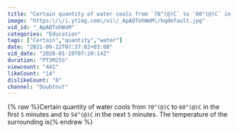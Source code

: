```yaml
---
title: "Certain quantity of water cools from `70^(@)C` to `60^(@)C` in the first `5` minutes and to `"
image: "https:\/\/i.ytimg.com\/vi\/_ApAQTohWoM\/hqdefault.jpg"
vid_id: "_ApAQTohWoM"
categories: "Education"
tags: ["Certain","quantity","water"]
date: "2021-09-22T07:37:02+03:00"
vid_date: "2020-01-19T07:20:14Z"
duration: "PT3M25S"
viewcount: "441"
likeCount: "14"
dislikeCount: "0"
channel: "Doubtnut"
---
```

{% raw %}Certain quantity of water cools from `70^(@)C` to `60^(@)C` in the first `5` minutes and to `54^(@)C` in the next `5` minutes. The temperature of the surrounding is{% endraw %}
